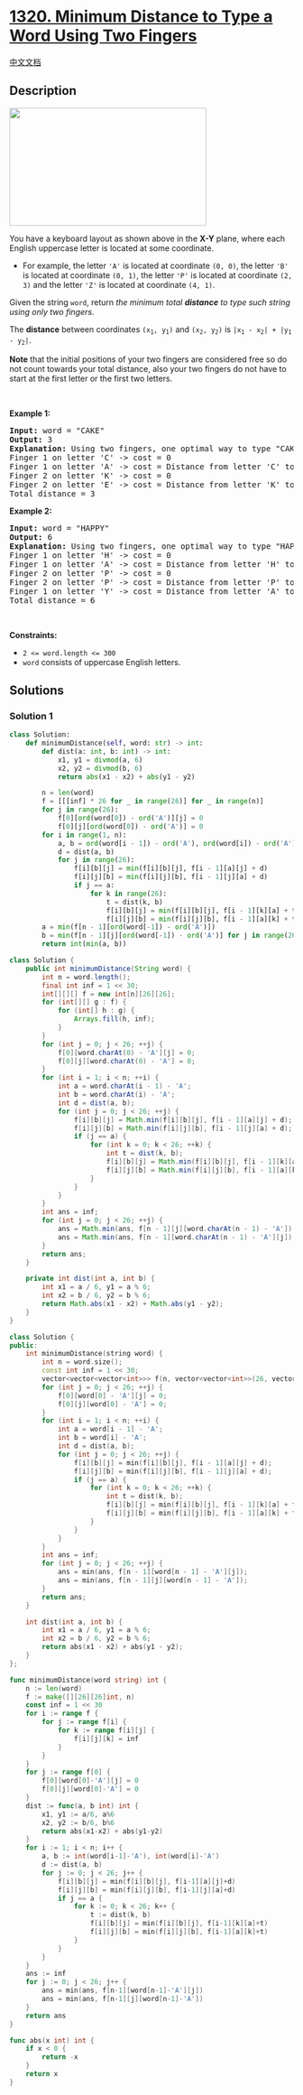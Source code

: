 # [1320. Minimum Distance to Type a Word Using Two Fingers](https://leetcode.com/problems/minimum-distance-to-type-a-word-using-two-fingers)

[中文文档](./solution/1300-1399/1320.Minimum%20Distance%20to%20Type%20a%20Word%20Using%20Two%20Fingers/README.md)

<!-- tags:String,Dynamic Programming -->

## Description

<img alt="" src="./images/leetcode_keyboard.png" style="width: 349px; height: 209px;" />
<p>You have a keyboard layout as shown above in the <strong>X-Y</strong> plane, where each English uppercase letter is located at some coordinate.</p>

<ul>
	<li>For example, the letter <code>&#39;A&#39;</code> is located at coordinate <code>(0, 0)</code>, the letter <code>&#39;B&#39;</code> is located at coordinate <code>(0, 1)</code>, the letter <code>&#39;P&#39;</code> is located at coordinate <code>(2, 3)</code> and the letter <code>&#39;Z&#39;</code> is located at coordinate <code>(4, 1)</code>.</li>
</ul>

<p>Given the string <code>word</code>, return <em>the minimum total <strong>distance</strong> to type such string using only two fingers</em>.</p>

<p>The <strong>distance</strong> between coordinates <code>(x<sub>1</sub>, y<sub>1</sub>)</code> and <code>(x<sub>2</sub>, y<sub>2</sub>)</code> is <code>|x<sub>1</sub> - x<sub>2</sub>| + |y<sub>1</sub> - y<sub>2</sub>|</code>.</p>

<p><strong>Note</strong> that the initial positions of your two fingers are considered free so do not count towards your total distance, also your two fingers do not have to start at the first letter or the first two letters.</p>

<p>&nbsp;</p>
<p><strong class="example">Example 1:</strong></p>

<pre>
<strong>Input:</strong> word = &quot;CAKE&quot;
<strong>Output:</strong> 3
<strong>Explanation:</strong> Using two fingers, one optimal way to type &quot;CAKE&quot; is: 
Finger 1 on letter &#39;C&#39; -&gt; cost = 0 
Finger 1 on letter &#39;A&#39; -&gt; cost = Distance from letter &#39;C&#39; to letter &#39;A&#39; = 2 
Finger 2 on letter &#39;K&#39; -&gt; cost = 0 
Finger 2 on letter &#39;E&#39; -&gt; cost = Distance from letter &#39;K&#39; to letter &#39;E&#39; = 1 
Total distance = 3
</pre>

<p><strong class="example">Example 2:</strong></p>

<pre>
<strong>Input:</strong> word = &quot;HAPPY&quot;
<strong>Output:</strong> 6
<strong>Explanation:</strong> Using two fingers, one optimal way to type &quot;HAPPY&quot; is:
Finger 1 on letter &#39;H&#39; -&gt; cost = 0
Finger 1 on letter &#39;A&#39; -&gt; cost = Distance from letter &#39;H&#39; to letter &#39;A&#39; = 2
Finger 2 on letter &#39;P&#39; -&gt; cost = 0
Finger 2 on letter &#39;P&#39; -&gt; cost = Distance from letter &#39;P&#39; to letter &#39;P&#39; = 0
Finger 1 on letter &#39;Y&#39; -&gt; cost = Distance from letter &#39;A&#39; to letter &#39;Y&#39; = 4
Total distance = 6
</pre>

<p>&nbsp;</p>
<p><strong>Constraints:</strong></p>

<ul>
	<li><code>2 &lt;= word.length &lt;= 300</code></li>
	<li><code>word</code> consists of uppercase English letters.</li>
</ul>

## Solutions

### Solution 1

<!-- tabs:start -->

```python
class Solution:
    def minimumDistance(self, word: str) -> int:
        def dist(a: int, b: int) -> int:
            x1, y1 = divmod(a, 6)
            x2, y2 = divmod(b, 6)
            return abs(x1 - x2) + abs(y1 - y2)

        n = len(word)
        f = [[[inf] * 26 for _ in range(26)] for _ in range(n)]
        for j in range(26):
            f[0][ord(word[0]) - ord('A')][j] = 0
            f[0][j][ord(word[0]) - ord('A')] = 0
        for i in range(1, n):
            a, b = ord(word[i - 1]) - ord('A'), ord(word[i]) - ord('A')
            d = dist(a, b)
            for j in range(26):
                f[i][b][j] = min(f[i][b][j], f[i - 1][a][j] + d)
                f[i][j][b] = min(f[i][j][b], f[i - 1][j][a] + d)
                if j == a:
                    for k in range(26):
                        t = dist(k, b)
                        f[i][b][j] = min(f[i][b][j], f[i - 1][k][a] + t)
                        f[i][j][b] = min(f[i][j][b], f[i - 1][a][k] + t)
        a = min(f[n - 1][ord(word[-1]) - ord('A')])
        b = min(f[n - 1][j][ord(word[-1]) - ord('A')] for j in range(26))
        return int(min(a, b))
```

```java
class Solution {
    public int minimumDistance(String word) {
        int n = word.length();
        final int inf = 1 << 30;
        int[][][] f = new int[n][26][26];
        for (int[][] g : f) {
            for (int[] h : g) {
                Arrays.fill(h, inf);
            }
        }
        for (int j = 0; j < 26; ++j) {
            f[0][word.charAt(0) - 'A'][j] = 0;
            f[0][j][word.charAt(0) - 'A'] = 0;
        }
        for (int i = 1; i < n; ++i) {
            int a = word.charAt(i - 1) - 'A';
            int b = word.charAt(i) - 'A';
            int d = dist(a, b);
            for (int j = 0; j < 26; ++j) {
                f[i][b][j] = Math.min(f[i][b][j], f[i - 1][a][j] + d);
                f[i][j][b] = Math.min(f[i][j][b], f[i - 1][j][a] + d);
                if (j == a) {
                    for (int k = 0; k < 26; ++k) {
                        int t = dist(k, b);
                        f[i][b][j] = Math.min(f[i][b][j], f[i - 1][k][a] + t);
                        f[i][j][b] = Math.min(f[i][j][b], f[i - 1][a][k] + t);
                    }
                }
            }
        }
        int ans = inf;
        for (int j = 0; j < 26; ++j) {
            ans = Math.min(ans, f[n - 1][j][word.charAt(n - 1) - 'A']);
            ans = Math.min(ans, f[n - 1][word.charAt(n - 1) - 'A'][j]);
        }
        return ans;
    }

    private int dist(int a, int b) {
        int x1 = a / 6, y1 = a % 6;
        int x2 = b / 6, y2 = b % 6;
        return Math.abs(x1 - x2) + Math.abs(y1 - y2);
    }
}
```

```cpp
class Solution {
public:
    int minimumDistance(string word) {
        int n = word.size();
        const int inf = 1 << 30;
        vector<vector<vector<int>>> f(n, vector<vector<int>>(26, vector<int>(26, inf)));
        for (int j = 0; j < 26; ++j) {
            f[0][word[0] - 'A'][j] = 0;
            f[0][j][word[0] - 'A'] = 0;
        }
        for (int i = 1; i < n; ++i) {
            int a = word[i - 1] - 'A';
            int b = word[i] - 'A';
            int d = dist(a, b);
            for (int j = 0; j < 26; ++j) {
                f[i][b][j] = min(f[i][b][j], f[i - 1][a][j] + d);
                f[i][j][b] = min(f[i][j][b], f[i - 1][j][a] + d);
                if (j == a) {
                    for (int k = 0; k < 26; ++k) {
                        int t = dist(k, b);
                        f[i][b][j] = min(f[i][b][j], f[i - 1][k][a] + t);
                        f[i][j][b] = min(f[i][j][b], f[i - 1][a][k] + t);
                    }
                }
            }
        }
        int ans = inf;
        for (int j = 0; j < 26; ++j) {
            ans = min(ans, f[n - 1][word[n - 1] - 'A'][j]);
            ans = min(ans, f[n - 1][j][word[n - 1] - 'A']);
        }
        return ans;
    }

    int dist(int a, int b) {
        int x1 = a / 6, y1 = a % 6;
        int x2 = b / 6, y2 = b % 6;
        return abs(x1 - x2) + abs(y1 - y2);
    }
};
```

```go
func minimumDistance(word string) int {
	n := len(word)
	f := make([][26][26]int, n)
	const inf = 1 << 30
	for i := range f {
		for j := range f[i] {
			for k := range f[i][j] {
				f[i][j][k] = inf
			}
		}
	}
	for j := range f[0] {
		f[0][word[0]-'A'][j] = 0
		f[0][j][word[0]-'A'] = 0
	}
	dist := func(a, b int) int {
		x1, y1 := a/6, a%6
		x2, y2 := b/6, b%6
		return abs(x1-x2) + abs(y1-y2)
	}
	for i := 1; i < n; i++ {
		a, b := int(word[i-1]-'A'), int(word[i]-'A')
		d := dist(a, b)
		for j := 0; j < 26; j++ {
			f[i][b][j] = min(f[i][b][j], f[i-1][a][j]+d)
			f[i][j][b] = min(f[i][j][b], f[i-1][j][a]+d)
			if j == a {
				for k := 0; k < 26; k++ {
					t := dist(k, b)
					f[i][b][j] = min(f[i][b][j], f[i-1][k][a]+t)
					f[i][j][b] = min(f[i][j][b], f[i-1][a][k]+t)
				}
			}
		}
	}
	ans := inf
	for j := 0; j < 26; j++ {
		ans = min(ans, f[n-1][word[n-1]-'A'][j])
		ans = min(ans, f[n-1][j][word[n-1]-'A'])
	}
	return ans
}

func abs(x int) int {
	if x < 0 {
		return -x
	}
	return x
}
```

<!-- tabs:end -->

<!-- end -->
